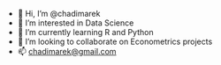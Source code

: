- 👋 Hi, I’m @chadimarek
- 👀 I’m interested in Data Science
- 🌱 I’m currently learning R and Python
- 💞️ I’m looking to collaborate on Econometrics projects
- 📫 chadimarek@gmail.com

<!---
chadimarek/chadimarek is a ✨ special ✨ repository because its `README.md` (this file) appears on your GitHub profile.
You can click the Preview link to take a look at your changes.
--->
